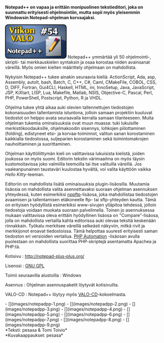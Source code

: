 <!--
Title: Notepad++
Week: 2x02
Number: 54
Date: 2012/01/08
Pageimage: valo54-Notepadpp.png
Tags: Windows,Tekstieditori,Teksti,Tekstinkäsittely,Ohjelmointi
-->

**Notepad++ on vapaa ja erittäin monipuolinen tekstieditori, joka on
suunnattu erityisesti ohjelmointiin, mutta sopii myös yleisemmin
Windowsin Notepad-ohjelman korvaajaksi.**

![](images/valo54-Notepadpp.png "fig:valo54-Notepadpp.png") Notepad++ ymmärtää
yli 50 ohjelmointi-, skripti- tai merkkauskielen syntaksin ja osaa
korostaa niiden avainsanat väreillä. Myös omien kielten määrittely
ohjelmaan on mahdollista.

Nykyisin Notepad++ tukee ainakin seuraavia kieliä: ActionScript, Ada,
asp, Assembly, autolt, bash, Batch, C, C++, C\#, Caml, CMakeFile, COBOL,
CSS, D, DIFF, Fortran, Gui4CLI, Haskell, HTML, ini, InnoSetup, Java,
JavaScript, JSP, KiXtart, LISP, Lua, Makefile, Matlab, NSIS,
Objective-C, Pascal, Perl, PHP, PowerShell, Postscript, Python, R ja
VHDL.

Ohjelma tukee yhtä aikaa auki olevien tallennettujen tiedostojen
kokonaisuuden tallentamista istuntona, jolloin samaan projektiin
kuuluvat tiedostot on helppo avata seuraavalla kerralla samaan
tilanteeseen. Muita ohjelman tukemia ominaisuuksia ovat muun muassa:
tuki lukuisille merkistökoodauksille, ohjelmakoodin sisennys, lohkojen
piilottaminen (folding), edistyneet etsi- ja korvaa-toiminnot, valitun
sanan korostaminen kaikkialla tiedostossa, suljeparien korostaminen sekä
toimintomakrojen nauhoittaminen ja suorittaminen.

Ohjelman käyttöliittymän kieli on valittavissa lukuisista kielistä,
joiden joukossa on myös suomi. Editorin tekstin värimaailma on myös
täysin kustomoitavissa joko valmiilla teemoilla tai itse valituilla
väreillä. Jos vaaleanpunainen taustaväri kuulostaa hyvältä, voi valita
käyttöön vaikka *Hello Kitty*-teeman.

Editoriin on mahdollista lisätä ominaisuuksia plugin-lisäosilla.
Muutamia lisäosia on mahdollista valita asennettavaksi suoraan ohjelman
asennuksen yhteydessä, kuten esimerkiksi
[nppftp](http://nppftp.sourceforge.net/)-lisäosa, joka mahdollistaa
tiedostojen avaamisen ja tallentamisen etäkoneelle ftp- tai
sftp-yhteyden kautta. Tämä on erityisen hyödyllistä esimerkiksi
www-sivujen ylläpitoa tehdessä, jolloin tiedostoja voidaan muokata
suoraan palvelimella. Toinen jo asennuksessa mukaan valittavissa oleva
erittäin hyödyllinen lisäosa on "Compare"-lisäosa, jolla on mahdollista
vertailla kahta editorissa auki olevaa tekstiä keskenään rinnakkain.
Työkalu merkitsee väreillä selkeästi näkyviin, mitkä rivit ja
merkkijonot eroavat tiedostoissa. Tämä helpottaa suuresti erityisesti
saman tiedoston eri versioiden vertailua. [PHP Automation](http://sourceforge.net/projects/phpfornppplugin/) -lisäosan
avulla puolestaan on mahdollista suorittaa PHP-skriptejä asentamatta
Apachea ja PHP:tä.

Kotisivu
:   <http://notepad-plus-plus.org/>

Lisenssi
:   [GNU GPL](GNU_GPL)

Toimii seuraavilla alustoilla
:   Windows

Asennus
:   Ohjelman asennuspaketit löytyvät kotisivuilta.

VALO-CD
:   Notepad++ löytyy myös
    [VALO-CD](http://www.valo-cd.fi/ilmainen_notepadpp)-kokoelmasta.

<div class="psgallery" markdown="1">
-   [](images/notepadpp-1.png)
-   [](images/notepadpp-2.png)
-   [](images/notepadpp-3.png)
-   [](images/notepadpp-4.png)
-   [](images/notepadpp-5.png)
-   [](images/notepadpp-6.png)
-   [](images/notepadpp-7.png)
-   [](images/notepadpp-8.png)
-   [](images/notepadpp-9.png)

</div>
*Teksti: pesasa & Tomi Toivio* <br />
*Kuvakaappaukset: pesasa*
